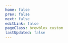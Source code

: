 ```yaml
---
home: false
prev: false
next: false
editLink: false
pageClass: brewblox custom
lastUpdated: false
---
```


<HomePage />
